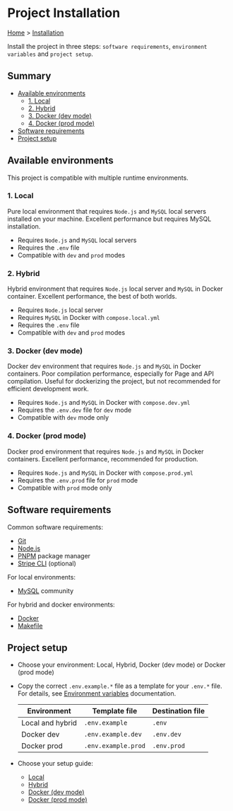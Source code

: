 # Project Installation

[Home](../README.md) > [Installation](./installation.md)

Install the project in three steps: `software requirements`, `environment variables` and `project setup`.

<h2>Summary</h2>

- [Available environments](#available-environments)
    - [1. Local](#1-local)
    - [2. Hybrid](#2-hybrid)
    - [3. Docker (dev mode)](#3-docker-dev-mode)
    - [4. Docker (prod mode)](#4-docker-prod-mode)
- [Software requirements](#software-requirements)
- [Project setup](#project-setup)

## Available environments

This project is compatible with multiple runtime environments.

### 1. Local

Pure local environment that requires `Node.js` and `MySQL` local servers installed on your machine. Excellent performance but requires MySQL installation.

- Requires `Node.js` and `MySQL` local servers
- Requires the `.env` file
- Compatible with `dev` and `prod` modes

### 2. Hybrid

Hybrid environment that requires `Node.js` local server and `MySQL` in Docker container. Excellent performance, the best of both worlds.

- Requires `Node.js` local server
- Requires `MySQL` in Docker with `compose.local.yml`
- Requires the `.env` file
- Compatible with `dev` and `prod` modes

### 3. Docker (dev mode)

Docker dev environment that requires `Node.js` and `MySQL` in Docker containers. Poor compilation performance, especially for Page and API compilation. Useful for dockerizing the project, but not recommended for efficient development work.

- Requires `Node.js` and `MySQL` in Docker with `compose.dev.yml`
- Requires the `.env.dev` file for `dev` mode
- Compatible with `dev` mode only

### 4. Docker (prod mode)

Docker prod environment that requires `Node.js` and `MySQL` in Docker containers. Excellent performance, recommended for production.

- Requires `Node.js` and `MySQL` in Docker with `compose.prod.yml`
- Requires the `.env.prod` file for `prod` mode
- Compatible with `prod` mode only

## Software requirements

Common software requirements:

- [Git](https://git-scm.com/downloads)
- [Node.js](https://nodejs.org/en/download/package-manager/current)
- [PNPM](https://pnpm.io/installation) package manager
- [Stripe CLI](https://docs.stripe.com/stripe-cli) (optional)

For local environments:

- [MySQL](https://dev.mysql.com/downloads/installer) community

For hybrid and docker environments:

- [Docker](https://docs.docker.com/get-docker/)
- [Makefile](https://www.gnu.org/software/make/)

## Project setup

- Choose your environment: Local, Hybrid, Docker (dev mode) or Docker (prod mode)

- Copy the correct `.env.example.*` file as a template for your `.env.*` file. For details, see [Environment variables](./environment-variables.md) documentation.

    | Environment      | Template file       | Destination file |
    | ---------------- | ------------------- | ---------------- |
    | Local and hybrid | `.env.example`      | `.env`           |
    | Docker dev       | `.env.example.dev`  | `.env.dev`       |
    | Docker prod      | `.env.example.prod` | `.env.prod`      |

- Choose your setup guide:

    - [Local](./installation-guides/local.md)
    - [Hybrid](./installation-guides/hybrid.md)
    - [Docker (dev mode)](./installation-guides/docker.md#auto-setup-dev-mode)
    - [Docker (prod mode)](./installation-guides/docker.md#auto-setup-prod-mode)
